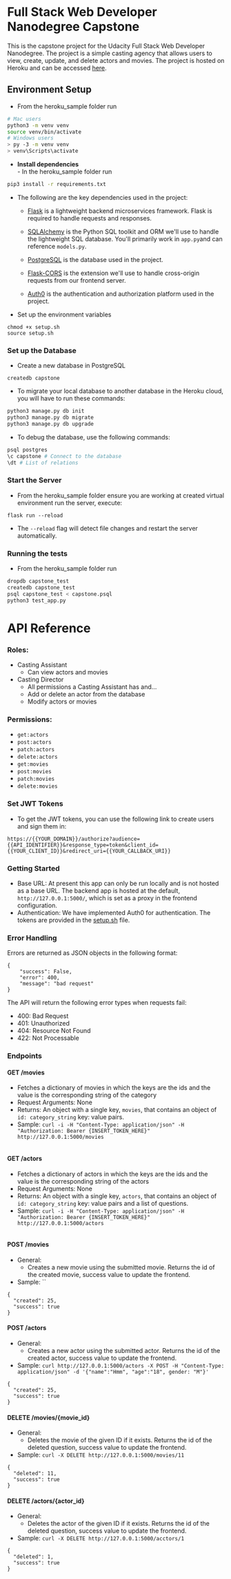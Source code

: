 # Full Stack Web Developer Nanodegree Capstone

This is the capstone project for the Udacity Full Stack Web Developer Nanodegree. The project is a simple casting agency that allows users to view, create, update, and delete actors and movies. The project is hosted on Heroku and can be accessed [here](https://fsnd-capstone-udacity.herokuapp.com/).

## Environment Setup

- From the heroku_sample folder run

```bash
# Mac users
python3 -m venv venv
source venv/bin/activate
# Windows users
> py -3 -m venv venv
> venv\Scripts\activate
```

- **Install dependencies**<br> - In the heroku_sample folder run

```bash 
pip3 install -r requirements.txt
```
- The following are the key dependencies used in the project:
    - [Flask](http://flask.pocoo.org/) is a lightweight backend microservices framework. Flask is required to handle requests and responses.

    - [SQLAlchemy](https://www.sqlalchemy.org/) is the Python SQL toolkit and ORM we'll use to handle the lightweight SQL database. You'll primarily work in `app.py`and can reference `models.py`.
    - [PostgreSQL](https://www.postgresql.org/) is the database used in the project.

    - [Flask-CORS](https://flask-cors.readthedocs.io/en/latest/#) is the extension we'll use to handle cross-origin requests from our frontend server.
    - [Auth0](https://auth0.com/) is the authentication and authorization platform used in the project.

- Set up the environment variables
```
chmod +x setup.sh
source setup.sh
```
### Set up the Database

- Create a new database in PostgreSQL

```
createdb capstone
```
- To migrate your local database to another database in the Heroku cloud, you will have to run these commands:
    
```bash
python3 manage.py db init
python3 manage.py db migrate
python3 manage.py db upgrade
```
- To debug the database, use the following commands:
```bash
psql postgres 
\c capstone # Connect to the database
\dt # List of relations
```

### Start the Server

- From the heroku_sample folder ensure you are working at created virtual environment run the server, execute:

```
flask run --reload
```
- The `--reload` flag will detect file changes and restart the server automatically.


### Running the tests

- From the heroku_sample folder run

```bash
dropdb capstone_test
createdb capstone_test
psql capstone_test < capstone.psql
python3 test_app.py
```

# API Reference

### Roles:
- Casting Assistant
    - Can view actors and movies
- Casting Director
    - All permissions a Casting Assistant has and…
    - Add or delete an actor from the database
    - Modify actors or movies

### Permissions:
- `get:actors`
- `post:actors`
- `patch:actors`
- `delete:actors`
- `get:movies`
- `post:movies`
- `patch:movies`
- `delete:movies`

### Set JWT Tokens
- To get the JWT tokens, you can use the following link to create users and sign them in:
```
https://{{YOUR_DOMAIN}}/authorize?audience={{API_IDENTIFIER}}&response_type=token&client_id={{YOUR_CLIENT_ID}}&redirect_uri={{YOUR_CALLBACK_URI}}
```

### Getting Started
- Base URL: At present this app can only be run locally and is not hosted as a base URL. The backend app is hosted at the default, `http://127.0.0.1:5000/`, which is set as a proxy in the frontend configuration. 
- Authentication: We have implemented Auth0 for authentication. The tokens are provided in the [setup.sh](projects/capstone/heroku_sample/setup.sh) file.

### Error Handling
Errors are returned as JSON objects in the following format:
```
{
    "success": False, 
    "error": 400,
    "message": "bad request"
}
```
The API will return the following error types when requests fail:
- 400: Bad Request
- 401: Unauthorized
- 404: Resource Not Found
- 422: Not Processable 

### Endpoints 
#### GET /movies

- Fetches a dictionary of movies in which the keys are the ids and the value is the corresponding string of the category
- Request Arguments: None
- Returns: An object with a single key, `movies`, that contains an object of `id: category_string` key: value pairs.
- Sample: `curl -i -H "Content-Type: application/json" -H "Authorization: Bearer {INSERT_TOKEN_HERE}" http://127.0.0.1:5000/movies`
```json

``` 
#### GET /actors
- Fetches a dictionary of actors in which the keys are the ids and the value is the corresponding string of the actors
- Request Arguments: None
- Returns: An object with a single key, `actors`, that contains an object of `id: category_string` key: value pairs and a list of questions.
- Sample: `curl -i -H "Content-Type: application/json" -H "Authorization: Bearer {INSERT_TOKEN_HERE}" http://127.0.0.1:5000/actors`
```json

```

#### POST /movies
- General:
    - Creates a new movie using the submitted movie. Returns the id of the created movie, success value to update the frontend.
- Sample: ``
```
{
  "created": 25, 
  "success": true
}
```
#### POST /actors
- General:
    - Creates a new actor using the submitted actor. Returns the id of the created actor, success value to update the frontend.
- Sample: `curl http://127.0.0.1:5000/actors -X POST -H "Content-Type: application/json" -d '{"name":"Hmm", "age":"18", gender: "M"}'`
```
{
  "created": 25, 
  "success": true
}
```
#### DELETE /movies/{movie_id}
- General:
    - Deletes the movie of the given ID if it exists. Returns the id of the deleted question, success value to update the frontend.
- Sample: `curl -X DELETE http://127.0.0.1:5000/movies/11`
```
{
  "deleted": 11, 
  "success": true
}
```

#### DELETE /actors/{actor_id}
- General:
    - Deletes the actor of the given ID if it exists. Returns the id of the deleted question, success value to update the frontend.
- Sample: `curl -X DELETE http://127.0.0.1:5000/acctors/1`
```
{
  "deleted": 1, 
  "success": true
}
```
